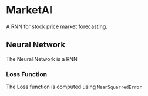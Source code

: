 # MarketAI
A RNN for stock price market forecasting.

## Neural Network
The Neural Network is a RNN 

### Loss Function
The Loss function is computed using `MeanSquarredError` 